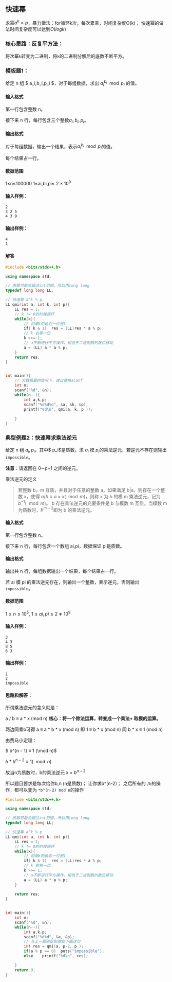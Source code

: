 ## 快速幂

求幂$a^k = p$，暴力做法：for循环k次，每次累乘，时间复杂度O(k)；  快速幂的做法时间复杂度可以达到$O(logk)$



### 核心思路：反复平方法：

将次幂`k`转变为二进制，将`k`的二进制分解后的底数不断平方。



### 模板题1：

给定 n 组 $ a_i,b_i,p_i $，对于每组数据，求出 $a_{i}^{b_{i}} \mod p_{i}$ 的值。

#### 输入格式

第一行包含整数 n。

接下来 n 行，每行包含三个整数$a_i,b_i,p_i$。

#### 输出格式

对于每组数据，输出一个结果，表示$a_{i}^{b_{i}} \mod p_{i}$的值。

每个结果占一行。

#### 数据范围

1≤n≤100000
1≤ai,bi,pi≤ $2×10^9$

#### 输入样例：

```
2
3 2 5
4 3 9
```

#### 输出样例：

```
4
1
```





#### 解答

```c++
#include <bits/stdc++.h>

using namespace std;

// 求幂可能会超过int范围，所以用long long
typedef long long LL;

// 快速幂 a^k % p
LL qmi(int a, int k, int p){
    LL res = 1;
    // k != 0的时候循环
    while(k){
        // 如果k的最右一位是1 
        if( k & 1)  res = (LL)res * a % p;
        // k 右移一位
        k >>= 1;
        // a不断进行平方操作，相当于二进制数的数位移动
        a = (LL) a * a % p;
    }
    return res;
}


int main(){
    // 大数据量的情况下，建议使用scanf
    int n;
    scanf("%d", &n);
    while(n--){
        int a,k,p;
        scanf("%d%d%d", &a, &k, &p);
        printf("%d\n", qmi(a, k, p ));
        
    }
}
```





### 典型例题2：快速幂求乘法逆元

给定 n 组 $a_i,p_i$，其中$ p_i$是质数，求 $a_i$ 模 $p_i$的乘法逆元，若逆元不存在则输出 `impossible`。

**注意**：请返回在 0∼p−1 之间的逆元。

乘法逆元的定义

> 若整数 b，m 互质，并且对于任意的整数 a，如果满足 b|a，则存在一个整数 x，使得 $a/b≡a×x(\mod m)$，则称 x 为 b 的模 m 乘法逆元，记为 $b^{−1}(\mod m)$。
> b 存在乘法逆元的充要条件是 b 与模数 m 互质。当模数 m 为质数时，$b^{m−2}$即为 b 的乘法逆元。

#### 输入格式

第一行包含整数 n。

接下来 n 行，每行包含一个数组 ai,pi，数据保证 pi是质数。

#### 输出格式

输出共 n 行，每组数据输出一个结果，每个结果占一行。

若 ai 模 pi 的乘法逆元存在，则输出一个整数，表示逆元，否则输出 `impossible`。

#### 数据范围

$1≤n≤10^5,$
$1≤ai,pi≤2∗10^9$

#### 输入样例：

```
3
4 3
8 5
6 3
```

#### 输出样例：

```
1
2
impossible
```

#### 思路和解答：

所谓乘法逆元的含义就是：

a / b ≡ a * x (mod n)       **核心：将一个除法运算，转变成一个乘法+ 取模的运算。**

两边同乘b可得 a ≡ a * b * x (mod n)
即 1 ≡ b * x (mod n)
同 b * x ≡ 1 (mod n)

由费马小定理：

$ b^{n - 1} ≡ 1 (\mod n)$

$b * b^{n-2} ≡ 1(\mod n)$

故当n为质数时，b的乘法逆元 x = $b ^ {n - 2}$



所以题目要求是每次给你b,n (n是质数)； 让你求b^(n-2）； 之后所有的 `/b`的操作，都可以变为 `*b^(n-2) mod n`的操作

```c++
#include <bits/stdc++.h>

using namespace std;

// 求幂可能会超过int范围，所以用long long
typedef long long LL;

// 快速幂 a^k % p
LL qmi(int a, int k, int p){
    LL res = 1;
    // k != 0的时候循环
    while(k){
        // 如果k的最右一位是1 
        if( k & 1)  res = (LL)res * a % p;
        // k 右移一位
        k >>= 1;
        // a不断进行平方操作，相当于二进制数的数位移动
        a = (LL) a * a % p;
    }
    
    return res;
}


int main(){
    int n;
    scanf("%d", &n);
    while(n--){
        int a,k,p;
        scanf("%d%d", &a, &p);
        // 与上一题的区别就在下面这句
        int res = qmi(a, p-2, p );
        if(a % p == 0)  puts("impossible");
        else    printf("%d\n", res);

    }
    return 0;
}
```

